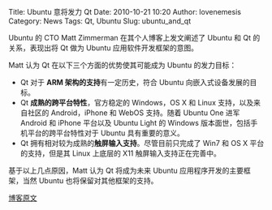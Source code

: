 Title: Ubuntu 意将发力 Qt
Date: 2010-10-21 10:20
Author: lovenemesis
Category: News
Tags: Qt, Ubuntu
Slug: ubuntu_and_qt

Ubuntu 的 CTO Matt Zimmerman 在其个人博客上发文阐述了 Ubuntu 和 Qt
的关系，表现出将 Qt 做为 Ubuntu 应用软件开发框架的意图。

Matt 认为 Qt 在以下三个方面的优势使其可能成为 Ubuntu 的发力目标：

-   Qt 对于 **ARM 架构的支持**有一定历史，符合 Ubuntu
    向嵌入式设备发展的目标。
-   Qt **成熟的跨平台特性**，官方稳定的 Windows，OS X 和 Linux
    支持，以及来自社区的 Android，iPhone 和 WebOS 支持。随着 Ubuntu One
    进军 Android 和 iPhone 平台以及 Ubuntu Light 的 Windows
    版本面世，包括手机平台的跨平台特性对于 Ubuntu 具有重要的意义。
-   Qt 拥有相对较为成熟的**触屏输入支持**。尽管目前只完成了 Win7 和 OS X
    平台的支持，但是其 Linux 上底层的 X11 触屏输入支持正在完善中。

基于以上几点原因，Matt 认为 Qt 将成为未来 Ubuntu
应用程序开发的主要框架，当然 Ubuntu 也将保留对其他框架的支持。

[博客原文](http://mdzlog.alcor.net/2010/10/20/ubuntu-and-qt/)
